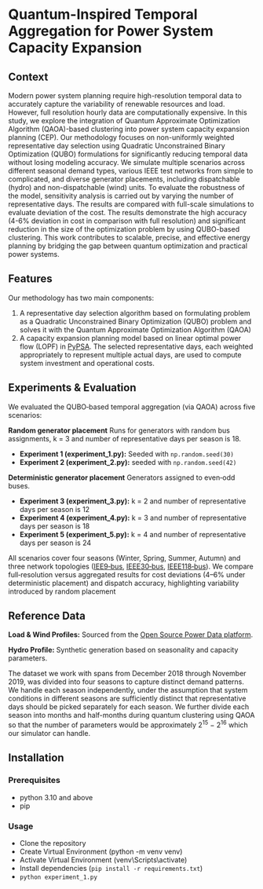 # Quantum-Inspired Temporal Aggregation for Power System Capacity Expansion

## Context

Modern power system planning require high-resolution temporal data to accurately capture the variability of renewable resources and load. However, full resolution hourly data are computationally expensive.  In this study, we explore the integration of Quantum Approximate Optimization Algorithm (QAOA)-based clustering into power system capacity expansion planning (CEP). Our methodology focuses on non-uniformly weighted representative day selection using Quadratic Unconstrained Binary Optimization (QUBO) formulations for significantly reducing temporal data without losing modeling accuracy. We simulate multiple scenarios across different seasonal demand types, various IEEE test networks from simple to complicated, and diverse generator placements, including dispatchable (hydro) and non-dispatchable (wind) units. To evaluate the robustness of the model, sensitivity analysis is carried out by varying the number of representative days. The results are compared with full-scale simulations to evaluate deviation of the cost. The results demonstrate the high accuracy (4-6% deviation in cost in comparison with full resolution) and significant reduction in the size of the optimization problem by using QUBO-based clustering.  This work contributes to scalable, precise, and effective energy planning by bridging the gap between quantum optimization and practical power systems.

## Features

Our methodology has two main components: 
1. A representative day selection algorithm based on formulating problem as a Quadratic Unconstrained Binary Optimization (QUBO) problem and solves it with the Quantum Approximate Optimization Algorithm (QAOA) 
2. A capacity expansion planning model based on linear optimal power flow (LOPF) in [PyPSA](https://pypsa.readthedocs.io/en/latest/). The selected representative days, each weighted appropriately to represent multiple actual days, are used to compute system investment and operational costs.

## Experiments & Evaluation
We evaluated the QUBO‑based temporal aggregation (via QAOA) across five scenarios:

**Random generator placement**
Runs for generators with random bus assignments, k = 3 and number of representative days per season is 18.
- **Experiment 1 (experiment_1.py):**  Seeded with `np.random.seed(30)`
- **Experiment 2 (experiment_2.py):**  seeded with `np.random.seed(42)`

**Deterministic generator placement**
Generators assigned to even‑odd buses.
- **Experiment 3 (experiment_3.py):** k = 2 and number of representative days per season is 12 
- **Experiment 4 (experiment_4.py):** k = 3 and number of representative days per season is 18 
- **Experiment 5 (experiment_5.py):** k = 4 and number of representative days per season is 24 

All scenarios cover four seasons (Winter, Spring, Summer, Autumn) and three network topologies ([IEE9‑bus](https://github.com/MATPOWER/matpower/blob/master/data/case9.m), [IEEE30‑bus](https://github.com/MATPOWER/matpower/blob/master/data/case_ieee30.m), [IEEE118‑bus](https://github.com/MATPOWER/matpower/blob/master/data/case118.m)). We compare full‑resolution versus aggregated results for cost deviations (4–6% under deterministic placement) and dispatch accuracy, highlighting variability introduced by random placement


## Reference Data

**Load & Wind Profiles:** Sourced from the [Open Source Power Data platform](https://data.open-power-system-data.org/time_series).

**Hydro Profile:** Synthetic generation based on seasonality and capacity parameters. 

The dataset we work with spans from December 2018 through November 2019, was divided into four seasons to capture distinct demand patterns. We handle each season independently, under the assumption that system conditions in different seasons are sufficiently distinct that representative days should be picked separately for each season. We further divide each season into months and half-months during quantum clustering using QAOA so that the number of parameters would be approximately 2<sup>15</sup> − 2<sup>16</sup>
 which our simulator can handle. 

## Installation

### Prerequisites
- python 3.10 and above
- pip

### Usage
- Clone the repository
- Create Virtual Environment (python -m venv venv)
- Activate Virtual Environment (venv\Scripts\activate)
- Install dependencies (`pip install -r requirements.txt`)
- `python experiment_1.py`
